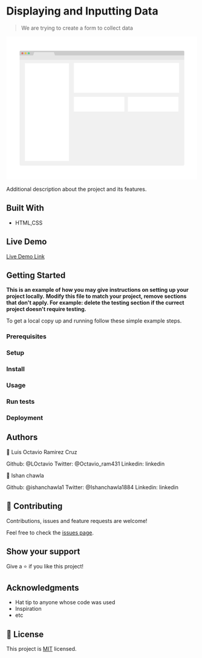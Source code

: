 # Displaying and Inputting Data

> We are trying to create a form to collect data

![screenshot](./app_screenshot.png)

Additional description about the project and its features.

## Built With

- HTML,CSS

## Live Demo

[Live Demo Link](https://livedemo.com)


## Getting Started

**This is an example of how you may give instructions on setting up your project locally.**
**Modify this file to match your project, remove sections that don't apply. For example: delete the testing section if the currect project doesn't require testing.**


To get a local copy up and running follow these simple example steps.

### Prerequisites

### Setup

### Install

### Usage

### Run tests

### Deployment



## Authors

👤 Luis Octavio Ramirez Cruz

Github: @LOctavio
Twitter: @Octavio_ram431
Linkedin: linkedin

👤 Ishan chawla

Github: @ishanchawla1
Twitter: @Ishanchawla1884
Linkedin: linkedin

## 🤝 Contributing

Contributions, issues and feature requests are welcome!

Feel free to check the [issues page](issues/).

## Show your support

Give a ⭐️ if you like this project!

## Acknowledgments

- Hat tip to anyone whose code was used
- Inspiration
- etc

## 📝 License

This project is [MIT](lic.url) licensed.
